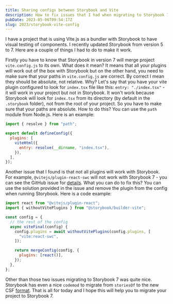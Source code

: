 ```yaml
---
title: Sharing configs between Storybook and Vite
description: How to fix issues that I had when migrating to Storybook 7
pubDate: 2023-05-06T09:54:17Z
slug: 2023/storybook-vite-config
---
```


I have a project that is using Vite.js as a bundler with Storybook to have visual testing of components. I recently updated Storybook from version 5 to 7. Here are a couple of things I had to do to make it work.

Firstly you have to know that Storybook in version 7 will merge project `vite.config.js` to its own.
What does it mean? It means that all your plugins will work out of the box with Storybook but on the other hand, you need to make sure that your paths in `vite.config.js` are correct. By correct I mean they should be absolute, not relative. Why? Let's say that you have your vite plugin configured to look for `index.tsx` file like this: `entry: "./index.tsx"` - it will work in your project but not in Storybook. It won't work because Storybook will look for `index.tsx` from its directory (by default in the `.storybook` folder), not from the root of your project. So you have to make sure that your paths are absolute. How to do this? You can use the `path` module from Node.js. Here is an example:

```js
import { resolve } from "path";

export default defineConfig({
  plugins: [
    viteHtml({
      entry: resolve(__dirname, "index.tsx"),
    }),
  ],
});
```

Another issue that I found is that not all plugins will work with Storybook. For example, `@vitejs/plugin-react-swc` will not work with Storybook 7 - you can see the GitHub issue for [details](https://github.com/storybookjs/storybook/issues/22381). What you can do to fix this? You can use the solution provided in the issue and remove the plugin from the config when running Storybook. Here is a code example:

```js
import react from "@vitejs/plugin-react";
import { withoutVitePlugins } from "@storybook/builder-vite";

const config = {
  // the rest of the config
  async viteFinal(config) {
    config.plugins = await withoutVitePlugins(config.plugins, [
      "vite:react-swc",
    ]);

    return mergeConfig(config, {
      plugins: [react()],
    });
  },
};
```

Other than those two issues migrating to Storybook 7 was quite nice. Storybook has even a nice `codemod` to migrate from `storiesOf` to the new CSF [format](https://storybook.js.org/docs/react/migration-guide#storiesof-to-csf). That is all for today and I hope this will help you to migrate your project to Storybook 7.

